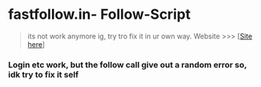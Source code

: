 # fastfollow.in- Follow-Script
> its not work anymore ig, try tro fix it in ur own way.
> Website >>> [<a href="https://fastfollow.in">Site here</a>]
### Login etc work, but the follow call give out a random error so, idk try to fix it self
